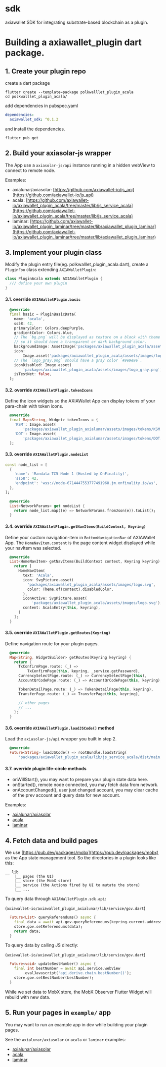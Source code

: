 # sdk
axiawallet SDK for integrating substrate-based blockchain as a plugin.

# Building a axiawallet_plugin dart package.

## 1. Create your plugin repo

create a dart package
```shell
flutter create --template=package polkwalllet_plugin_acala
cd polkwalllet_plugin_acala/
```
add dependencies in pubspec.yaml
```yaml
dependencies:
  axiawallet_sdk: ^0.1.2
```
and install the dependencies.
```shell
flutter pub get
```

## 2. Build your axiasolar-js wrapper

The App use a `axiasolar-js/api` instance running in a hidden webView
to connect to remote node.

Examples:
 - axialunar/axiasolar: [https://github.com/axiawallet-io/js_api](https://github.com/axiawallet-io/js_api)
 - acala: [https://github.com/axiawallet-io/axiawallet_plugin_acala/tree/master/lib/js_service_acala](https://github.com/axiawallet-io/axiawallet_plugin_acala/tree/master/lib/js_service_acala)
 - laminar: [https://github.com/axiawallet-io/axiawallet_plugin_laminar/tree/master/lib/axiawallet_plugin_laminar](https://github.com/axiawallet-io/axiawallet_plugin_laminar/tree/master/lib/axiawallet_plugin_laminar)

## 3. Implement your plugin class

Modify the plugin entry file(eg. polkwalllet_plugin_acala.dart),
create a `PluginFoo` class extending `AXIAWalletPlugin`:
```dart
class PluginAcala extends AXIAWalletPlugin {
  /// define your own plugin
}
```

#### 3.1. override `AXIAWalletPlugin.basic`
```dart
  @override
  final basic = PluginBasicData(
    name: 'acala',
    ss58: 42,
    primaryColor: Colors.deepPurple,
    gradientColor: Colors.blue,
    // The `bg.png` will be displayed as texture on a block with theme color,
    // so it should have a transparent or dark background color.
    backgroundImage: AssetImage('packages/axiawallet_plugin_acala/assets/images/bg.png'),
    icon:
        Image.asset('packages/axiawallet_plugin_acala/assets/images/logo.png'),
    // The `logo_gray.png` should have a gray color `#9e9e9e`.
    iconDisabled: Image.asset(
        'packages/axiawallet_plugin_acala/assets/images/logo_gray.png'),
    isTestNet: false,
  );
```

#### 3.2. override `AXIAWalletPlugin.tokenIcons`
Define the icon widgets so the AXIAWallet App can display tokens
of your para-chain with token icons.
```dart
  @override
  final Map<String, Widget> tokenIcons = {
    'KSM': Image.asset(
        'packages/axiawallet_plugin_axialunar/assets/images/tokens/KSM.png'),
    'DOT': Image.asset(
        'packages/axiawallet_plugin_axialunar/assets/images/tokens/DOT.png'),
  };
```

#### 3.3. override `AXIAWalletPlugin.nodeList`

```dart
const node_list = [
  {
    'name': 'Mandala TC5 Node 1 (Hosted by OnFinality)',
    'ss58': 42,
    'endpoint': 'wss://node-6714447553777491968.jm.onfinality.io/ws',
  },
];
```
```dart
  @override
  List<NetworkParams> get nodeList {
    return node_list.map((e) => NetworkParams.fromJson(e)).toList();
  }
```

#### 3.4. override `AXIAWalletPlugin.getNavItems(BuildContext, Keyring)`
Define your custom navigation-item in `BottomNavigationBar` of AXIAWallet App.
The `HomeNavItem.content` is the page content widget displayed while your navItem was selected.
```dart
  @override
  List<HomeNavItem> getNavItems(BuildContext context, Keyring keyring) {
    return [
      HomeNavItem(
        text: 'Acala',
        icon: SvgPicture.asset(
          'packages/axiawallet_plugin_acala/assets/images/logo.svg',
          color: Theme.of(context).disabledColor,
        ),
        iconActive: SvgPicture.asset(
            'packages/axiawallet_plugin_acala/assets/images/logo.svg'),
        content: AcalaEntry(this, keyring),
      )
    ];
  }
```

#### 3.5. override `AXIAWalletPlugin.getRoutes(Keyring)`
Define navigation route for your plugin pages.
```dart
  @override
  Map<String, WidgetBuilder> getRoutes(Keyring keyring) {
    return {
      TxConfirmPage.route: (_) =>
          TxConfirmPage(this, keyring, _service.getPassword),
      CurrencySelectPage.route: (_) => CurrencySelectPage(this),
      AccountQrCodePage.route: (_) => AccountQrCodePage(this, keyring),

      TokenDetailPage.route: (_) => TokenDetailPage(this, keyring),
      TransferPage.route: (_) => TransferPage(this, keyring),

      // other pages
      // ...
    };
  }
```

#### 3.6. override `AXIAWalletPlugin.loadJSCode()` method
Load the `axiasolar-js/api` wrapper you built in step 2.
```dart
  @override
  Future<String> loadJSCode() => rootBundle.loadString(
      'packages/axiawallet_plugin_acala/lib/js_service_acala/dist/main.js');
```

#### 3.7. override plugin life-circle methods
 - onWillStart(), you may want to prepare your plugin state data here.
 - onStarted(), remote node connected, you may fetch data from network.
 - onAccountChanged(), user just changed account, you may clear
 cache of the prev account and query data for new account.

Examples:
 - [axialunar/axiasolar](https://github.com/axiawallet-io/axiawallet_plugin_axialunar/blob/master/lib/axiawallet_plugin_axialunar.dart)
 - [acala](https://github.com/axiawallet-io/axiawallet_plugin_acala/blob/master/lib/axiawallet_plugin_acala.dart)
 - [laminar](https://github.com/axiawallet-io/axiawallet_plugin_laminar/blob/master/lib/axiawallet_plugin_laminar.dart)

## 4. Fetch data and build pages

We use [https://pub.dev/packages/mobx](https://pub.dev/packages/mobx) as the App state management tool.
 So the directories in a plugin looks like this:

```
__ lib
    |__ pages (the UI)
    |__ store (the MobX store)
    |__ service (the Actions fired by UI to mutate the store)
    |__ ...
```
To query data through `AXIAWalletPlugin.sdk.api`:

(`axiawallet-io/axiawallet_plugin_axialunar/lib/service/gov.dart`)
```dart
  Future<List> queryReferendums() async {
    final data = await api.gov.queryReferendums(keyring.current.address);
    store.gov.setReferendums(data);
    return data;
  }
```
To query data by calling JS directly:

(`axiawallet-io/axiawallet_plugin_axialunar/lib/service/gov.dart`)
```dart
  Future<void> updateBestNumber() async {
    final int bestNumber = await api.service.webView
        .evalJavascript('api.derive.chain.bestNumber()');
    store.gov.setBestNumber(bestNumber);
  }
```

While we set data to MobX store, the MobX Observer Flutter Widget will rebuild with new data.

## 5. Run your pages in `example/` app
You may want to run an example app in dev while building your plugin pages.

See the `axialunar/axiasolar` or `acala` or `laminar` examples:
 - [axialunar/axiasolar](https://github.com/axiawallet-io/axiawallet_plugin_axialunar)
 - [acala](https://github.com/axiawallet-io/axiawallet_plugin_acala)
 - [laminar](https://github.com/axiawallet-io/axiawallet_plugin_laminar)